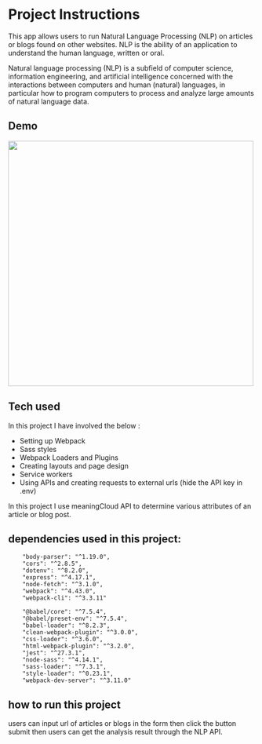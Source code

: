 # Project Instructions

This app allows users to run Natural Language Processing (NLP) on articles or blogs found on other websites. NLP is the ability of an application to understand the human language, written or oral.

Natural language processing (NLP) is a subfield of computer science, information engineering, and artificial intelligence concerned with the interactions between computers and human (natural) languages, in particular how to program computers to process and analyze large amounts of natural language data.

## Demo

<img src="/demo/homepage.png" width='500px' style="text-align:center;">

## Tech used

In this project I have involved the below :

- Setting up Webpack
- Sass styles
- Webpack Loaders and Plugins
- Creating layouts and page design
- Service workers
- Using APIs and creating requests to external urls (hide the API key in .env)

In this project I use meaningCloud API to determine various attributes of an article or blog post.

## dependencies used in this project:

        "body-parser": "^1.19.0",
        "cors": "^2.8.5",
        "dotenv": "^8.2.0",
        "express": "^4.17.1",
        "node-fetch": "^3.1.0",
        "webpack": "^4.43.0",
        "webpack-cli": "^3.3.11"

        "@babel/core": "^7.5.4",
        "@babel/preset-env": "^7.5.4",
        "babel-loader": "^8.2.3",
        "clean-webpack-plugin": "^3.0.0",
        "css-loader": "^3.6.0",
        "html-webpack-plugin": "^3.2.0",
        "jest": "^27.3.1",
        "node-sass": "^4.14.1",
        "sass-loader": "^7.3.1",
        "style-loader": "^0.23.1",
        "webpack-dev-server": "^3.11.0"

## how to run this project

users can input url of articles or blogs in the form then click the button submit then users can get the analysis result through the NLP API.
